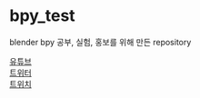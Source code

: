 # bpy_test

blender bpy 공부, 실험, 홍보를 위해 만든 repository  

[유튜브](https://www.youtube.com/channel/UCF35YDD1J2_6X9Qw2W9wsDQ)  
[트위터](https://twitter.com/hooha1207)  
[트위치](https://www.twitch.tv/hooha1207)  
